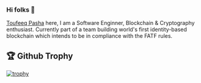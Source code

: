 ### Hi folks 👋

[Toufeeq Pasha](https://www.linkedin.com/in/toufeeqpasha/) here, I am a Software Enginner, Blockchain & Cryptography enthusiast. Currently part of a team building world's first identity-based blockchain which intends to be in compliance with the FATF rules.


## 🏆 Github Trophy
[![trophy](https://github-profile-trophy.vercel.app/?username=ToufeeqP)](https://github-profile-trophy.vercel.app/?username=ToufeeqP&rank=S)


